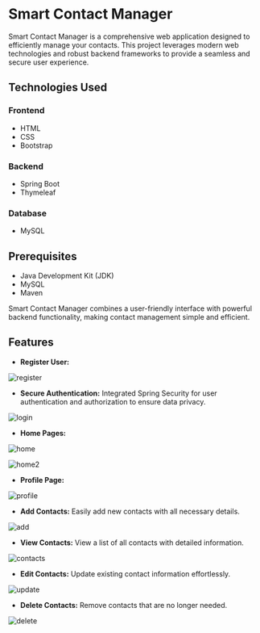# Smart Contact Manager

Smart Contact Manager is a comprehensive web application designed to efficiently manage your contacts. This project leverages modern web technologies and robust backend frameworks to provide a seamless and secure user experience.

## Technologies Used

### Frontend
- HTML
- CSS
- Bootstrap

### Backend
- Spring Boot
- Thymeleaf

### Database
- MySQL

## Prerequisites

- Java Development Kit (JDK)
- MySQL
- Maven

Smart Contact Manager combines a user-friendly interface with powerful backend functionality, making contact management simple and efficient.

## Features

- **Register User:**


![register](https://github.com/user-attachments/assets/ef5e86a8-025b-4445-bb4a-1fef50390f3f) 


- **Secure Authentication:** Integrated Spring Security for user authentication and authorization to ensure data privacy.

![login](https://github.com/user-attachments/assets/cf81afe0-a314-4d2e-9771-2ed573e29850)




- **Home Pages:**

![home](https://github.com/user-attachments/assets/7d8870da-9b91-4a99-ab0d-2626716ba37c)

![home2](https://github.com/user-attachments/assets/28bd1914-05b4-4f18-b051-c01ce2561806)







- **Profile Page:**

![profile](https://github.com/user-attachments/assets/53ecb508-17e8-4ec7-82f1-0948746c7342)





- **Add Contacts:** Easily add new contacts with all necessary details.

![add](https://github.com/user-attachments/assets/e55d4045-7176-46a4-87a3-e353905b32c0)





- **View Contacts:** View a list of all contacts with detailed information.

![contacts](https://github.com/user-attachments/assets/a48507cd-ef12-481d-8e38-6c5558b408a2)





- **Edit Contacts:** Update existing contact information effortlessly.

![update](https://github.com/user-attachments/assets/ab15d420-b1c5-4cbf-ad5f-c94db2d8e393)





- **Delete Contacts:** Remove contacts that are no longer needed.

![delete](https://github.com/user-attachments/assets/d01e1d0c-5be3-4ba0-9999-df91fcbf89b2)
